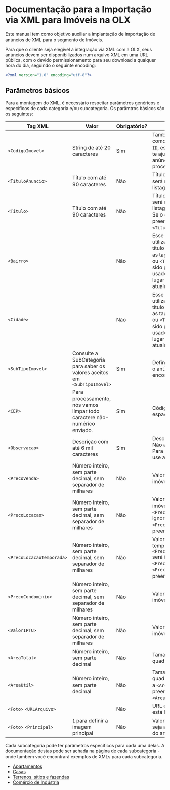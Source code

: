 # Documentação para a Importação via XML para Imóveis na OLX

Este manual tem como objetivo auxiliar a implantação de importação de anúncios de XML para o segmento de Imóveis.

Para que o cliente seja elegível à integração via XML com a OLX, seus anúncios devem ser disponibilizados num arquivo XML em uma URL pública, com o devido permissionamento para seu download a qualquer hora do dia, seguindo o seguinte encoding:

```xml
<?xml version="1.0" encoding="utf-8"?>
```


## Parâmetros básicos

Para a montagem do XML, é necessário respeitar parâmetros genéricos e específicos de cada categoria e/ou subcategoria. Os parâmtros básicos são os seguintes:

| Tag XML| Valor | Obrigatório? | Descrição|
|------------------------------------|-------------------|--------------|------------------------------------|
| `<CodigoImovel>` | String de até 20 caracteres | Sim | Também conhecido como `Ref` ou `External ID`, essa tag serve para te ajudar a identificar o anúncio depois de processado na OLX. |
| `<TituloAnuncio>` | Título com até 90 caracteres | Não | Título do Imóvel, que será mostrado na listagem de resultados |
| `<Titulo>` | Título com até 90 caracteres | Não | Título do Imóvel, que será mostrado na listagem de resultados.  Se o `<TituloAnuncio>` for preenchido, a tag `<Titulo>` é ignorada.   |
| `<Bairro>` | | Não | Esse campo só é utilizado para formar o título do anúncio, caso as tags `<TituloAnuncio>` ou `<Titulo>` não tenham sido preenchidas. Não é usado em nenhum outro lugar da OLX atualmente.|
| `<Cidade>` | | Não | Esse campo só é utilizado para formar o título do anúncio, caso as tags `<TituloAnuncio>` ou `<Titulo>` não tenham sido preenchidas. Não é usado em nenhum outro lugar da OLX atualmente. |
| `<SubTipoImovel>` | Consulte a SubCategoria para saber os valores aceitos em `<SubTipoImovel>` | Sim | Define a categoria onde o anúncio vai ser encontrado. |
| `<CEP>` | Para processamento, nós vamos limpar todo caractere não-numérico enviado. | Sim | Código de localização espacial do imóvel.  |
| `<Observacao>` | Descrição com até 6 mil caracteres | Sim | Descrição do anúncio. Não aceita tags HTML. Para quebra de linha, use a tag `\n` |
| `<PrecoVenda>` | Número inteiro, sem parte decimal, sem separador de milhares | Não | Valor de venda do imóvel.  |
| `<PrecoLocacao>` | Número inteiro, sem parte decimal, sem separador de milhares | Não | Valor de aluguel do imóvel. O `<PrecoLocacao>` será ignorado, caso o campo `<PrecoVenda>` seja preenchido também. |
| `<PrecoLocacaoTemporada>` | Número inteiro, sem parte decimal, sem separador de milhares | Não | Valor de aluguel por temporada do imóvel. O `<PrecoLocacaoTemporada>` será ignorado, se `<PrecoLocacao>` ou `<PrecoVenda>` seja preenchido também. |
| `<PrecoCondominio>` | Número inteiro, sem parte decimal, sem separador de milhares  | Não | Valor do condomínio do imóvel. |
| `<ValorIPTU>` | Número inteiro, sem parte decimal, sem separador de milhares | Não | Valor mensal do IPTU do imóvel.  |
| `<AreaTotal>` | Número inteiro, sem parte decimal | Não | Tamanho em metros quadrados do imóvel.  |
| `<AreaUtil>` | Número inteiro, sem parte decimal | Não | Tamanho em metros quadrados do imóvel. Se a `<AreaTotal>` for preenchida, a tag `<AreaUtil>` é ignorada. |
| `<Foto>` `<URLArquivo>` |  | Não | URL em que a imagem está hospedada |
| `<Foto>` `<Principal>` | `1` para definir a imagem principal | Não | Valor `1` caso a imagem seja a imagem principal do anúncio |


Cada subcategoria pode ter parâmetros específicos para cada uma delas. A documentação destas pode ser achada na página de cada subcategoria - onde também você encontrará exemplos de XMLs para cada subcategoria.

- [Apartamentos](sub_apartment.md)
- [Casas](sub_house.md)
- [Terrenos, sítios e fazendas](sub_land.md)
- [Comércio de Indústria](sub_commercial.md)